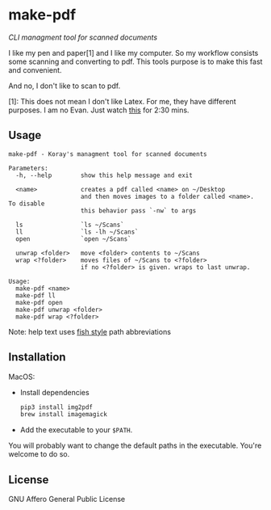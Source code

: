# make-pdf

*CLI managment tool for scanned documents*

I like my pen and paper[1] and I like my computer. So my workflow consists some scanning and converting to pdf. This tools purpose is to make this fast and convenient.

And no, I don't like to scan to pdf.

[1]: This does not mean I don't like Latex. For me, they have different purposes. I am no Evan. Just watch [this](https://youtu.be/DsjGz_5m4Uk?t=2122) for 2:30 mins.

## Usage

```text
make-pdf - Koray's managment tool for scanned documents

Parameters:
  -h, --help        show this help message and exit

  <name>            creates a pdf called <name> on ~/Desktop
                    and then moves images to a folder called <name>. To disable
                    this behavior pass `-nw` to args

  ls                `ls ~/Scans`
  ll                `ls -lh ~/Scans`
  open              `open ~/Scans`

  unwrap <folder>   move <folder> contents to ~/Scans
  wrap <?folder>    moves files of ~/Scans to <?folder>
                    if no <?folder> is given. wraps to last unwrap.

Usage:
  make-pdf <name>
  make-pdf ll
  make-pdf open
  make-pdf unwrap <folder>
  make-pdf wrap <?folder>
```

Note: help text uses [fish style](https://fishshell.com/docs/current/cmds/prompt_pwd.html) path abbreviations

## Installation

MacOS:

- Install dependencies

  ```sh
  pip3 install img2pdf
  brew install imagemagick
  ```

- Add the executable to your `$PATH`.

You will probably want to change the default paths in the executable. You're welcome to do so.

## License

GNU Affero General Public License
